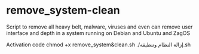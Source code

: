 # remove_system-clean
Script to remove all heavy belt, malware, viruses and even can remove user interface and depth in a system running on Debian and Ubuntu and ZagOS


Activation code
chmod +x remove_system&clean.sh
./إزالة النظام وتنظيفه.sh
